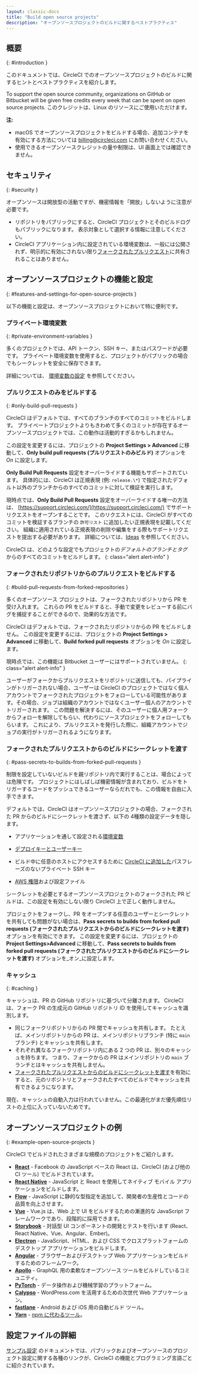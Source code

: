 ```yaml
---
layout: classic-docs
title: "Build open source projects"
description: "オープンソースプロジェクトのビルドに関するベストプラクティス"
---
```


## 概要
{: #introduction }

このドキュメントでは、CircleCI でのオープンソースプロジェクトのビルドに関するヒントとベストプラクティスを紹介します。

To support the open source community, organizations on GitHub or Bitbucket will be given free credits every week that can be spent on open source projects. このクレジットは、Linux のリソースにご使用いただけます。

**注:**
* macOS でオープンソースプロジェクトをビルドする場合、追加コンテナを有効にする方法については billing@circleci.com にお問い合わせください。
* 使用できるオープンソースクレジットの量や制限は、UI 画面上では確認できません。

## セキュリティ
{: #security }

オープンソースは開放型の活動ですが、機密情報を「開放」しないように注意が必要です。

- リポジトリをパブリックにすると、CircleCI プロジェクトとそのビルドログもパブリックになります。 表示対象として選択する情報に注意してください。
- CircleCI アプリケーション内に設定されている環境変数は、一般には公開されず、明示的に有効にされない限り[フォークされたプルリクエスト](#pass-secrets-to-builds-from-forked-pull-requests)に共有されることはありません。

## オープンソースプロジェクトの機能と設定
{: #features-and-settings-for-open-source-projects }

以下の機能と設定は、オープンソースプロジェクトにおいて特に便利です。

### プライベート環境変数
{: #private-environment-variables }

多くのプロジェクトでは、API トークン、SSH キー、またはパスワードが必要です。 プライベート環境変数を使用すると、プロジェクトがパブリックの場合でもシークレットを安全に保存できます。

詳細については、 [環境変数の設定]({{site.baseurl}}/ja/set-environment-variable/#set-an-environment-variable-in-a-project) を参照してください。

### プルリクエストのみをビルドする
{: #only-build-pull-requests }

CircleCI はデフォルトでは、すべてのブランチのすべてのコミットをビルドします。 プライベートプロジェクトよりもきわめて多くのコミットが存在するオープンソースプロジェクトでは、この動作は活動的すぎるかもしれません。

この設定を変更するには、プロジェクトの **Project Settings > Advanced** に移動して、**Only build pull requests (プルリクエストのみビルド)** オプションを _On_ に設定します。

**Only Build Pull Requests** 設定をオーバーライドする機能もサポートされています。 具体的には、CircleCI は正規表現 (例: `release.\*`) で指定されたデフォルト以外のブランチからのすべてのコミットに対して検証を実行します。

現時点では、**Only Build Pull Requests** 設定をオーバーライドする唯一の方法は、 [https://support.circleci.com/](https://support.circleci.com/) でサポートリクエストをオープンすることです。 このリクエストには、CircleCI がすべてのコミットを検証するブランチの `許可リスト` に追加したい正規表現を記載してください。 組織に適用されている正規表現の削除や編集をする際もサポートリクエストを提出する必要があります。 詳細については、[Ideas](https://circleci.canny.io/cloud-feature-requests/p/allow-branch-whitelist-to-override-only-build-pull-requests) を参照してください。

CircleCI は、どのような設定でもプロジェクトの*デフォルトのブランチとタグ*からのすべてのコミットをビルドします。
{: class="alert alert-info" }

### フォークされたリポジトリからのプルリクエストをビルドする
{: #build-pull-requests-from-forked-repositories }

多くのオープンソース プロジェクトは、フォークされたリポジトリから PR を受け入れます。 これらの PR をビルドすると、手動で変更をレビューする前にバグを捕捉することができるので、効果的な方法です。

CircleCI はデフォルトでは、フォークされたリポジトリからの PR をビルドしません。 この設定を変更するには、プロジェクトの **Project Settings > Advanced** に移動して、**Build forked pull requests** オプションを _On_ に設定します。

現時点では、この機能は Bitbucket ユーザーにはサポートされていません。
{: class="alert alert-info" }

ユーザーがフォークからプルリクエストをリポジトリに送信しても、パイプラインがトリガーされない場合、ユーザーは CircleCI のプロジェクトではなく個人アカウントでフォークされたプロジェクトをフォローしている可能性があります。その場合、ジョブは組織のアカウントではなくユーザー個人のアカウントでトリガーされます。 この問題を解決するには、そのユーザーに個人用フォークからフォローを解除してもらい、代わりにソースプロジェクトをフォローしてもらいます。 これにより、プルリクエストを発行した際に、組織アカウントでジョブの実行がトリガーされるようになります。

### フォークされたプルリクエストからのビルドにシークレットを渡す
{: #pass-secrets-to-builds-from-forked-pull-requests }

制限を設定していないビルドを親リポジトリ内で実行することは、場合によっては危険です。 プロジェクトにはしばしば機密情報が含まれており、ビルドをトリガーするコードをプッシュできるユーザーならだれでも、この情報を自由に入手できます。

デフォルトでは、CircleCI はオープンソースプロジェクトの場合、フォークされた PR からのビルドにシークレットを渡さず、以下の 4種類の設定データを隠します。

- アプリケーションを通して設定される[環境変数](#プライベート環境変数)

- [デプロイキーとユーザーキー]({{site.baseurl}}/ja/gh-bb-integration/#deployment-keys-and-user-keys)

- ビルド中に任意のホストにアクセスするために [CircleCI に追加した]({{site.baseurl}}/ja/add-ssh-key)パスフレーズのないプライベート SSH キー

- [AWS 権限]({{site.baseurl}}/ja/deploy-to-aws)および設定ファイル

シークレットを必要とするオープンソースプロジェクトのフォークされた PR ビルドは、この設定を有効にしない限り CircleCI 上で正しく動作しません。

プロジェクトをフォークし、PR をオープンする任意のユーザーとシークレットを共有しても問題がない場合は、**Pass secrets to builds from forked pull requests (フォークされたプルリクエストからのビルドにシークレットを渡す)** オプションを有効にできます。 この設定を変更するには、プロジェクトの **Project Settings>Advanced** に移動して、**Pass secrets to builds from forked pull requests (フォークされたプルリクエストからのビルドにシークレットを渡す)** オプションを_オン_に設定します。

### キャッシュ
{: #caching }

キャッシュは、PR の GitHub リポジトリに基づいて分離されます。 CircleCI は、フォーク PR の生成元の GitHub リポジトリ ID を使用してキャッシュを識別します。
- 同じフォークリポジトリからの PR 間でキャッシュを共有します。  たとえば、メインリポジトリからの PR は、メインリポジトリブランチ (特に `main` ブランチ) とキャッシュを共有します。
- それぞれ異なるフォークリポジトリ内にある 2 つの PR は、別々のキャッシュを持ちます。 つまり、フォークからの PR はメインリポジトリの `main` ブランチとはキャッシュを共有しません。
- [フォークされたプルリクエストからのビルドにシークレットを渡す](#pass-secrets-to-builds-from-forked-pull-requests)を有効にすると、元のリポジトリとフォークされたすべてのビルドでキャッシュを共有できるようになります。

現在、キャッシュの自動入力は行われていません。この最適化がまだ優先順位リストの上位に入っていないためです。

## オープンソースプロジェクトの例
{: #example-open-source-projects }

CircleCI でビルドされたさまざまな規模のプロジェクトをご紹介します。

- **[React](https://github.com/facebook/react)** - Facebook の JavaScript ベースの React は、CircleCI (および他の CI ツール) でビルドされています。
- **[React Native](https://github.com/facebook/react-native/)** - JavaScript と React を使用してネイティブ モバイル アプリケーションをビルドします。
- **[Flow](https://github.com/facebook/flow/)** - JavaScript に静的な型指定を追加して、開発者の生産性とコードの品質を向上させます。
- **[Vue](https://github.com/vuejs/vue)** -  Vue.js は、Web 上で UI をビルドするための漸進的な JavaScript フレームワークであり、段階的に採用できます。
- **[Storybook](https://github.com/storybookjs/storybook)** - 対話型 UI コンポーネントの開発とテストを行います (React、React Native、Vue、Angular、Ember)。
- **[Electron](https://github.com/electron/electron)** - JavaScript、HTML、および CSS でクロスプラットフォームのデスクトップ アプリケーションをビルドします。
- **[Angular](https://github.com/angular/angular)** - ブラウザーおよびデスクトップ Web アプリケーションをビルドするためのフレームワーク。
- **[Apollo](https://github.com/apollographql)** - GraphQL 用の柔軟なオープンソース ツールをビルドしているコミュニティ。
- **[PyTorch](https://github.com/pytorch/pytorch)** - データ操作および機械学習のプラットフォーム。
- **[Calypso](https://github.com/Automattic/wp-calypso)** - WordPress.com を活用するための次世代 Web アプリケーション。
- **[fastlane](https://github.com/fastlane/fastlane)** - Android および iOS 用の自動ビルド ツール。
- **[Yarn](https://github.com/yarnpkg/yarn)** - [npm に代わるツール](https://circleci.com/blog/why-are-developers-moving-to-yarn/)。

## 設定ファイルの詳細

[サンプル設定]({{site.baseurl}}/example-configs/) のドキュメントでは、パブリックおよびオープンソースのプロジェクト設定に関する各種のリンクが、CircleCI の機能とプログラミング言語ごとに紹介されています。
